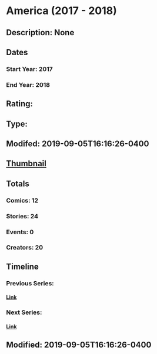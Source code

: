 # America (2017 - 2018)
## Description: None
## Dates
### Start Year: 2017
### End Year: 2018
## Rating: 
## Type: 
## Modifed: 2019-09-05T16:16:26-0400
## [Thumbnail](http://i.annihil.us/u/prod/marvel/i/mg/6/f0/5a85c9459c06d.jpg)
## Totals
### Comics: 12
### Stories: 24
### Events: 0
### Creators: 20
## Timeline
### Previous Series: 
#### [Link]()
### Next Series: 
#### [Link]()
## Modified: 2019-09-05T16:16:26-0400